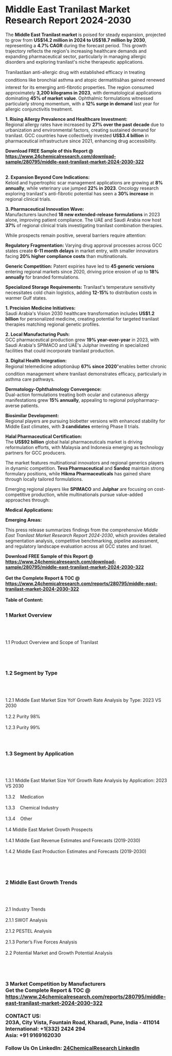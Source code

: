 <h1>Middle East Tranilast Market Research Report 2024-2030</h1><p>The <strong>Middle East Tranilast market</strong> is poised for steady expansion, projected to grow from <strong>US$14.2 million in 2024 to US$18.7 million by 2030</strong>, representing a <strong>4.7% CAGR</strong> during the forecast period. This growth trajectory reflects the region's increasing healthcare demands and expanding pharmaceutical sector, particularly in managing allergic disorders and exploring tranilast's niche therapeutic applications.</p><p>Tranilastâan anti-allergic drug with established efficacy in treating conditions like bronchial asthma and atopic dermatitisâhas gained renewed interest for its emerging anti-fibrotic properties. The region consumed approximately <strong>3,200 kilograms in 2023</strong>, with dermatological applications dominating <strong>45% of market value</strong>. Ophthalmic formulations witnessed particularly strong momentum, with a <strong>12% surge in demand</strong> last year for allergic conjunctivitis treatment.</p><p><strong>1. Rising Allergy Prevalence and Healthcare Investment:</strong><br>
Regional allergy rates have increased by <strong>27% over the past decade</strong> due to urbanization and environmental factors, creating sustained demand for tranilast. GCC countries have collectively invested <strong>US$3.4 billion</strong> in pharmaceutical infrastructure since 2021, enhancing drug accessibility.</p><div><b>Download FREE Sample of this Report @ 
            <a href="https://www.24chemicalresearch.com/download-sample/280795/middle-east-tranilast-market-2024-2030-322">
            https://www.24chemicalresearch.com/download-sample/280795/middle-east-tranilast-market-2024-2030-322</a></b></div><br><p><strong>2. Expansion Beyond Core Indications:</strong><br>
Keloid and hypertrophic scar management applications are growing at <strong>8% annually</strong>, while veterinary use jumped <strong>22% in 2023</strong>. Oncology research exploring tranilast's anti-fibrotic potential has seen a <strong>30% increase</strong> in regional clinical trials.</p><p><strong>3. Pharmaceutical Innovation Wave:</strong><br>
Manufacturers launched <strong>18 new extended-release formulations</strong> in 2023 alone, improving patient compliance. The UAE and Saudi Arabia now host <strong>37%</strong> of regional clinical trials investigating tranilast combination therapies.</p><p>While prospects remain positive, several barriers require attention:</p><p><strong>Regulatory Fragmentation:</strong> Varying drug approval processes across GCC states create <strong>6-11 month delays</strong> in market entry, with smaller innovators facing <strong>20% higher compliance costs</strong> than multinationals.</p><p><strong>Generic Competition:</strong> Patent expiries have led to <strong>45 generic versions</strong> entering regional markets since 2020, driving price erosion of up to <strong>18% annually</strong> for branded formulations.</p><p><strong>Specialized Storage Requirements:</strong> Tranilast's temperature sensitivity necessitates cold chain logistics, adding <strong>12-15%</strong> to distribution costs in warmer Gulf states.</p><p><strong>1. Precision Medicine Initiatives:</strong><br>
Saudi Arabia's Vision 2030 healthcare transformation includes <strong>US$1.2 billion</strong> for personalized medicine, creating potential for targeted tranilast therapies matching regional genetic profiles.</p><p><strong>2. Local Manufacturing Push:</strong><br>
GCC pharmaceutical production grew <strong>19% year-over-year</strong> in 2023, with Saudi Arabia's SPIMACO and UAE's Julphar investing in specialized facilities that could incorporate tranilast production.</p><p><strong>3. Digital Health Integration:</strong><br>
Regional telemedicine adoptionâup <strong>67% since 2020</strong>"enables better chronic condition management where tranilast demonstrates efficacy, particularly in asthma care pathways.</p><p><strong>Dermatology-Ophthalmology Convergence:</strong><br>
    Dual-action formulations treating both ocular and cutaneous allergy manifestations grew <strong>15% annually</strong>, appealing to regional polypharmacy-averse patients.</p><p><strong>Biosimilar Development:</strong><br>
    Regional players are pursuing biobetter versions with enhanced stability for Middle East climates, with <strong>3 candidates</strong> entering Phase II trials.</p><p><strong>Halal Pharmaceutical Certification:</strong><br>
    The <strong>US$92 billion</strong> global halal pharmaceuticals market is driving reformulation efforts, with Malaysia and Indonesia emerging as technology partners for GCC producers.</p><p>The market features multinational innovators and regional generics players in dynamic competition. <strong>Teva Pharmaceutical</strong> and <strong>Sandoz</strong> maintain strong formulary positions, while <strong>Hikma Pharmaceuticals</strong> has gained share through locally tailored formulations. </p><p>Emerging regional players like <strong>SPIMACO</strong> and <strong>Julphar</strong> are focusing on cost-competitive production, while multinationals pursue value-added approaches through:</p><p><strong>Medical Applications:</strong></p><p><strong>Emerging Areas:</strong></p><p>This press release summarizes findings from the comprehensive <em>Middle East Tranilast Market Research Report 2024-2030</em>, which provides detailed segmentation analysis, competitive benchmarking, pipeline assessment, and regulatory landscape evaluation across all GCC states and Israel.</p><div><b>Download FREE Sample of this Report @ 
            <a href="https://www.24chemicalresearch.com/download-sample/280795/middle-east-tranilast-market-2024-2030-322">
            https://www.24chemicalresearch.com/download-sample/280795/middle-east-tranilast-market-2024-2030-322</a></b></div><br><div><b>Get the Complete Report & TOC @ 
            <a href="https://www.24chemicalresearch.com/reports/280795/middle-east-tranilast-market-2024-2030-322">
            https://www.24chemicalresearch.com/reports/280795/middle-east-tranilast-market-2024-2030-322</a></b></div><br>
            <b>Table of Content:</b><p><h2><span style="font-size:16px"><strong>1 Market Overview&nbsp;&nbsp; &nbsp;</strong></span></h2><br />
<br />
<p>1.1 Product Overview and Scope of Tranilast&nbsp;</p><br />
<br />
<h2><strong><span style="font-size:16px">1.2 Segment by Type&nbsp;&nbsp; &nbsp;</span></strong></h2><br />
<br />
<p>1.2.1 Middle East Market Size YoY Growth Rate Analysis by Type: 2023 VS 2030&nbsp;&nbsp; &nbsp;<br /><br />
1.2.2 Purity 98%&nbsp;&nbsp; &nbsp;<br /><br />
1.2.3 Purity 99%<br /><br />
<br />
<h2><span style="font-size:16px"><strong>1.3 Segment by Application&nbsp;&nbsp;</strong></span></h2><br />
<br />
<p>1.3.1 Middle East Market Size YoY Growth Rate Analysis by Application: 2023 VS 2030&nbsp;&nbsp; &nbsp;<br /><br />
1.3.2&nbsp;&nbsp; &nbsp;Medication<br /><br />
1.3.3&nbsp;&nbsp; &nbsp;Chemical Industry<br /><br />
1.3.4&nbsp;&nbsp; &nbsp;Other<br /><br />
1.4 Middle East Market Growth Prospects&nbsp;&nbsp; &nbsp;<br /><br />
1.4.1 Middle East Revenue Estimates and Forecasts (2019-2030)&nbsp;&nbsp; &nbsp;<br /><br />
1.4.2 Middle East Production Estimates and Forecasts (2019-2030)&nbsp;&nbsp;</p><br />
<br />
<h2><span style="font-size:16px"><strong>2 Middle East Growth Trends&nbsp;&nbsp; &nbsp;</strong></span></h2><br />
<br />
<p>2.1 Industry Trends&nbsp;&nbsp; &nbsp;<br /><br />
2.1.1 SWOT Analysis&nbsp;&nbsp; &nbsp;<br /><br />
2.1.2 PESTEL Analysis&nbsp;&nbsp; &nbsp;<br /><br />
2.1.3 Porter&rsquo;s Five Forces Analysis&nbsp;&nbsp; &nbsp;<br /><br />
2.2 Potential Market and Growth Potential Analysis&nbsp;&nbsp; &nbsp;</p><br />
<br />
<h2><span style="font-size:16px"><strong>3 Market Competition by Manufacturers&nbsp;&nbsp; </strong> </s</p><div><b>Get the Complete Report & TOC @ 
            <a href="https://www.24chemicalresearch.com/reports/280795/middle-east-tranilast-market-2024-2030-322">
            https://www.24chemicalresearch.com/reports/280795/middle-east-tranilast-market-2024-2030-322</a></b></div><br><b>CONTACT US:</b><br>
            203A, City Vista, Fountain Road, Kharadi, Pune, India - 411014<br>
            International: +1(332) 2424 294<br>
            Asia: +91 9169162030 <br><br>
            Follow Us On LinkedIn: <a href="https://www.linkedin.com/company/24chemicalresearch/">24ChemicalResearch LinkedIn</a>